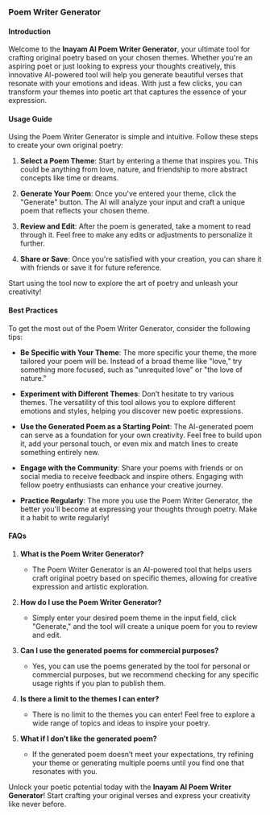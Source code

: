 ### Poem Writer Generator

#### Introduction
Welcome to the **Inayam AI Poem Writer Generator**, your ultimate tool for crafting original poetry based on your chosen themes. Whether you're an aspiring poet or just looking to express your thoughts creatively, this innovative AI-powered tool will help you generate beautiful verses that resonate with your emotions and ideas. With just a few clicks, you can transform your themes into poetic art that captures the essence of your expression.

#### Usage Guide
Using the Poem Writer Generator is simple and intuitive. Follow these steps to create your own original poetry:

1. **Select a Poem Theme**: Start by entering a theme that inspires you. This could be anything from love, nature, and friendship to more abstract concepts like time or dreams.
   
2. **Generate Your Poem**: Once you've entered your theme, click the "Generate" button. The AI will analyze your input and craft a unique poem that reflects your chosen theme.

3. **Review and Edit**: After the poem is generated, take a moment to read through it. Feel free to make any edits or adjustments to personalize it further.

4. **Share or Save**: Once you're satisfied with your creation, you can share it with friends or save it for future reference.

Start using the tool now to explore the art of poetry and unleash your creativity!

#### Best Practices
To get the most out of the Poem Writer Generator, consider the following tips:

- **Be Specific with Your Theme**: The more specific your theme, the more tailored your poem will be. Instead of a broad theme like "love," try something more focused, such as "unrequited love" or "the love of nature."

- **Experiment with Different Themes**: Don’t hesitate to try various themes. The versatility of this tool allows you to explore different emotions and styles, helping you discover new poetic expressions.

- **Use the Generated Poem as a Starting Point**: The AI-generated poem can serve as a foundation for your own creativity. Feel free to build upon it, add your personal touch, or even mix and match lines to create something entirely new.

- **Engage with the Community**: Share your poems with friends or on social media to receive feedback and inspire others. Engaging with fellow poetry enthusiasts can enhance your creative journey.

- **Practice Regularly**: The more you use the Poem Writer Generator, the better you'll become at expressing your thoughts through poetry. Make it a habit to write regularly!

#### FAQs

1. **What is the Poem Writer Generator?**
   - The Poem Writer Generator is an AI-powered tool that helps users craft original poetry based on specific themes, allowing for creative expression and artistic exploration.

2. **How do I use the Poem Writer Generator?**
   - Simply enter your desired poem theme in the input field, click "Generate," and the tool will create a unique poem for you to review and edit.

3. **Can I use the generated poems for commercial purposes?**
   - Yes, you can use the poems generated by the tool for personal or commercial purposes, but we recommend checking for any specific usage rights if you plan to publish them.

4. **Is there a limit to the themes I can enter?**
   - There is no limit to the themes you can enter! Feel free to explore a wide range of topics and ideas to inspire your poetry.

5. **What if I don’t like the generated poem?**
   - If the generated poem doesn’t meet your expectations, try refining your theme or generating multiple poems until you find one that resonates with you.

Unlock your poetic potential today with the **Inayam AI Poem Writer Generator**! Start crafting your original verses and express your creativity like never before.